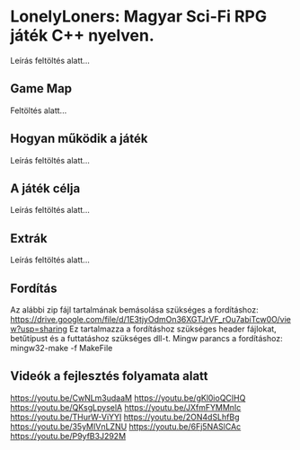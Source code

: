 # LonelyLoners: Magyar Sci-Fi RPG játék C++ nyelven.
Leírás feltöltés alatt...

## Game Map
Feltöltés alatt...

## Hogyan működik a játék
Leírás feltöltés alatt...

## A játék célja
Leírás feltöltés alatt...

## Extrák
Leírás feltöltés alatt...

## Fordítás
Az alábbi zip fájl tartalmának bemásolása szükséges a fordításhoz:
https://drive.google.com/file/d/1E3tjyOdmOn36XGTJrVF_rOu7abiTcw0O/view?usp=sharing
Ez tartalmazza a fordításhoz szükséges header fájlokat, betűtípust és a futtatáshoz szükséges dll-t.
Mingw parancs a fordításhoz:
mingw32-make -f MakeFile

## Videók a fejlesztés folyamata alatt
https://youtu.be/CwNLm3udaaM
https://youtu.be/gKl0ioQCIHQ
https://youtu.be/QKsgLpyselA
https://youtu.be/JXfmFYMMnIc
https://youtu.be/THurW-ViYYI
https://youtu.be/2ON4dSLhfBg
https://youtu.be/35yMIVnLZNU
https://youtu.be/6Fj5NASlCAc
https://youtu.be/P9yfB3J292M
